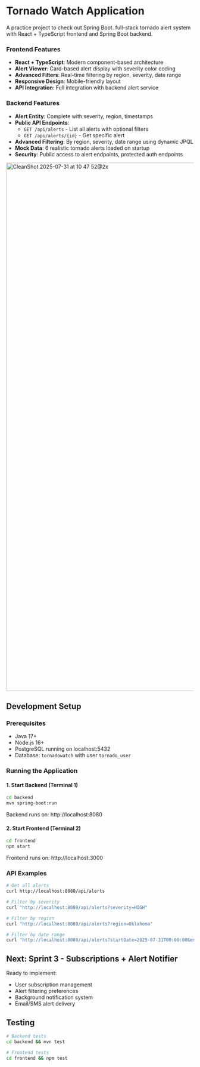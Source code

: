 # Tornado Watch Application

A practice project to check out Spring Boot. full-stack tornado alert system with React + TypeScript frontend and Spring Boot backend.

### Frontend Features  
- **React + TypeScript**: Modern component-based architecture
- **Alert Viewer**: Card-based alert display with severity color coding
- **Advanced Filters**: Real-time filtering by region, severity, date range
- **Responsive Design**: Mobile-friendly layout
- **API Integration**: Full integration with backend alert service

### Backend Features
- **Alert Entity**: Complete with severity, region, timestamps
- **Public API Endpoints**:
  - `GET /api/alerts` - List all alerts with optional filters
  - `GET /api/alerts/{id}` - Get specific alert
- **Advanced Filtering**: By region, severity, date range using dynamic JPQL
- **Mock Data**: 6 realistic tornado alerts loaded on startup
- **Security**: Public access to alert endpoints, protected auth endpoints

<img width="2285" height="1416" alt="CleanShot 2025-07-31 at 10 47 52@2x" src="https://github.com/user-attachments/assets/f1e5c63d-418b-4ef7-b330-28d3781db10c" />

## Development Setup

### Prerequisites
- Java 17+
- Node.js 16+
- PostgreSQL running on localhost:5432
- Database: `tornadowatch` with user `tornado_user`

### Running the Application

#### 1. Start Backend (Terminal 1)
```bash
cd backend
mvn spring-boot:run
```
Backend runs on: http://localhost:8080

#### 2. Start Frontend (Terminal 2)  
```bash
cd frontend
npm start
```
Frontend runs on: http://localhost:3000

### API Examples
```bash
# Get all alerts
curl http://localhost:8080/api/alerts

# Filter by severity
curl "http://localhost:8080/api/alerts?severity=HIGH"

# Filter by region
curl "http://localhost:8080/api/alerts?region=Oklahoma"

# Filter by date range
curl "http://localhost:8080/api/alerts?startDate=2025-07-31T00:00:00&endDate=2025-07-31T23:59:59"
```

## Next: Sprint 3 - Subscriptions + Alert Notifier

Ready to implement:
- User subscription management
- Alert filtering preferences  
- Background notification system
- Email/SMS alert delivery

## Testing

```bash
# Backend tests
cd backend && mvn test

# Frontend tests
cd frontend && npm test
```
